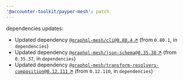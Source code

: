 ```yaml
---
'@accounter-toolkit/payper-mesh': patch
---
```


dependencies updates:

- Updated dependency
  [`@graphql-mesh/cli@0.80.4` ↗︎](https://www.npmjs.com/package/@graphql-mesh/cli/v/0.80.4) (from
  `0.80.1`, in `dependencies`)
- Updated dependency
  [`@graphql-mesh/json-schema@0.35.38` ↗︎](https://www.npmjs.com/package/@graphql-mesh/json-schema/v/0.35.38)
  (from `0.35.37`, in `dependencies`)
- Updated dependency
  [`@graphql-mesh/transform-resolvers-composition@0.12.111` ↗︎](https://www.npmjs.com/package/@graphql-mesh/transform-resolvers-composition/v/0.12.111)
  (from `0.12.110`, in `dependencies`)
